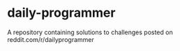 # daily-programmer
A repository containing solutions to challenges posted on reddit.com/r/dailyprogrammer
